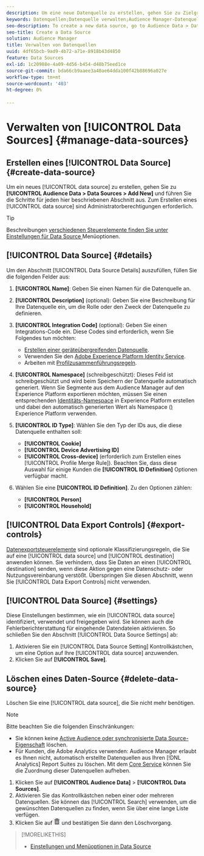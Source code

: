 ```yaml
---
description: Um eine neue Datenquelle zu erstellen, gehen Sie zu Zielgruppendaten > Datenquellen > Neu hinzufügen und führen Sie die Schritte für jeden hier beschriebenen Abschnitt aus. Zum Erstellen einer Datenquelle sind Administratorberechtigungen erforderlich.
keywords: Datenquellen;Datenquelle verwalten;Audience Manager-Datenquelle
seo-description: To create a new data source, go to Audience Data > Data Sources > Add New and complete the steps for each section described here. Administrator permissions are required to create a data source.
seo-title: Create a Data Source
solution: Audience Manager
title: Verwalten von Datenquellen
uuid: 4df65bcb-9ad9-4b72-a71e-8918b43d4850
feature: Data Sources
exl-id: 1c20988e-4a09-4d56-b454-d48b75eed1ce
source-git-commit: bda66cb9aaee3a40ae64dda100f42b88696a027e
workflow-type: tm+mt
source-wordcount: '403'
ht-degree: 0%

---
```


# Verwalten von [!UICONTROL Data Sources] {#manage-data-sources}

## Erstellen eines [!UICONTROL Data Source] {#create-data-source}

Um ein neues [!UICONTROL data source] zu erstellen, gehen Sie zu **[!UICONTROL Audience Data > Data Sources > Add New]** und führen Sie die Schritte für jeden hier beschriebenen Abschnitt aus. Zum Erstellen eines [!UICONTROL data source] sind Administratorberechtigungen erforderlich.

<!-- create-datasource.xml -->

>[!TIP]
>
>Beschreibungen [ verschiedenen Steuerelemente finden Sie unter Einstellungen für Data Source ](../features/datasources-list-and-settings.md#settings-menu-options) Menüoptionen.

## [!UICONTROL Data Source] {#details}

Um den Abschnitt [!UICONTROL Data Source Details] auszufüllen, füllen Sie die folgenden Felder aus:

1. **[!UICONTROL Name]**: Geben Sie einen Namen für die Datenquelle an.
1. **[!UICONTROL Description]** (optional): Geben Sie eine Beschreibung für Ihre Datenquelle ein, um die Rolle oder den Zweck der Datenquelle zu definieren.
1. **[!UICONTROL Integration Code]** (optional): Geben Sie einen Integrations-Code ein. Diese Codes sind erforderlich, wenn Sie Folgendes tun möchten:
   * [Erstellen einer geräteübergreifenden Datenquelle](../features/profile-merge-rules/merge-rules-start.md#create-data-source).
   * Verwenden Sie den [Adobe Experience Platform Identity Service](https://experienceleague.adobe.com/docs/id-service/using/home.html?lang=de).
   * Arbeiten mit [Profilzusammenführungsregeln](../features/profile-merge-rules/merge-rules-start.md).
1. **[!UICONTROL Namespace]** (schreibgeschützt): Dieses Feld ist schreibgeschützt und wird beim Speichern der Datenquelle automatisch generiert. Wenn Sie Segmente aus dem Audience Manager auf den Experience Platform exportieren möchten, müssen Sie einen entsprechenden [Identitäts-Namespace](https://experienceleague.adobe.com/docs/experience-platform/identity/namespaces.html?lang=de#manage-namespaces) in Experience Platform erstellen und dabei den automatisch generierten Wert als Namespace ([) ](https://experienceleague.adobe.com/de/docs/experience-platform/identity/features/namespaces#components-of-a-namespace) Experience Platform verwenden.
1. **[!UICONTROL ID Type]**: Wählen Sie den Typ der IDs aus, die diese Datenquelle enthalten soll:
   * **[!UICONTROL Cookie]**
   * **[!UICONTROL Device Advertising ID]**
   * **[!UICONTROL Cross-device]** (erforderlich zum Erstellen eines [!UICONTROL Profile Merge Rule]). Beachten Sie, dass diese Auswahl für einige Kunden die **[!UICONTROL ID Definition]** Optionen verfügbar macht.
1. Wählen Sie eine **[!UICONTROL ID Definition]**. Zu den Optionen zählen:

   * **[!UICONTROL Person]**
   * **[!UICONTROL Household]**

## [!UICONTROL Data Export Controls] {#export-controls}

[Datenexportsteuerelemente](../features/data-export-controls.md) sind optionale Klassifizierungsregeln, die Sie auf eine [!UICONTROL data source] und [!UICONTROL destination] anwenden können. Sie verhindern, dass Sie Daten an einen [!UICONTROL destination] senden, wenn diese Aktion gegen eine Datenschutz- oder Nutzungsvereinbarung verstößt. Überspringen Sie diesen Abschnitt, wenn Sie [!UICONTROL Data Export Controls] nicht verwenden.

## [!UICONTROL Data Source] {#settings}

Diese Einstellungen bestimmen, wie ein [!UICONTROL data source] identifiziert, verwendet und freigegeben wird. Sie können auch die Fehlerberichterstattung für eingehende Datendateien aktivieren. So schließen Sie den Abschnitt [!UICONTROL Data Source Settings] ab:

1. Aktivieren Sie ein [!UICONTROL Data Source Setting] Kontrollkästchen, um eine Option auf Ihre [!UICONTROL data source] anzuwenden.
2. Klicken Sie auf **[!UICONTROL Save]**.

## Löschen eines Daten-Source {#delete-data-source}

<!-- t_datasource_delete.xml -->

Löschen Sie eine [!UICONTROL data source], die Sie nicht mehr benötigen.

>[!NOTE]
>
>Bitte beachten Sie die folgenden Einschränkungen:
>
>* Sie können keine [Active Audience oder synchronisierte Data Source-Eigenschaft](../features/traits/client-activity-synced-audience-traits.md) löschen.
>* Für Kunden, die Adobe Analytics verwenden: Audience Manager erlaubt es Ihnen nicht, automatisch erstellte Datenquellen aus Ihren [!DNL Analytics] Report Suites zu löschen. Mit dem [Core Service](https://experienceleague.adobe.com/de/docs/core-services/interface/services/customer-attributes/attributes) können Sie die Zuordnung dieser Datenquellen aufheben.

1. Klicken Sie auf **[!UICONTROL Audience Data]** > **[!UICONTROL Data Sources]**.
1. Aktivieren Sie das Kontrollkästchen neben einer oder mehreren Datenquellen.
Sie können das [!UICONTROL Search] verwenden, um die gewünschten Datenquellen zu finden, wenn Sie über eine lange Liste verfügen.
1. Klicken Sie auf ![](assets/icon_trash.png) und bestätigen Sie dann den Löschvorgang.


>[!MORELIKETHIS]
>
>* [Einstellungen und Menüoptionen in Data Source](../features/datasources-list-and-settings.md#settings-menu-options)

